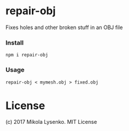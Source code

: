 # repair-obj
Fixes holes and other broken stuff in an OBJ file

### Install

```
npm i repair-obj
```

### Usage

```
repair-obj < mymesh.obj > fixed.obj
```

# License
(c) 2017 Mikola Lysenko. MIT License

